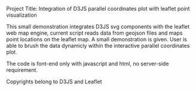 Project Title: Integration of D3JS parallel coordinates plot with leaflet point visualization

This small demonstration integrates D3JS svg components with the leaflet web map engine, current script reads data from geojson files and maps point locations on the leaflet map. A small demonstration is given. User is able to brush the data dynamicly within the interactive parallel coordinates plot. 

The code is font-end only with javascript and html, no server-side requirement. 

Copyrights belong to D3JS and Leaflet

